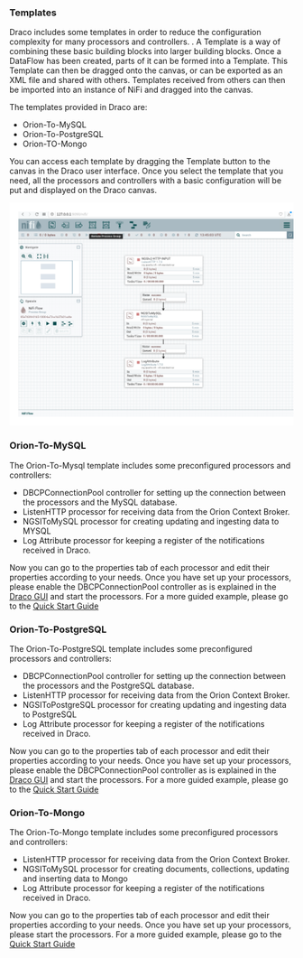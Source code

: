 ### Templates

Draco includes some templates in order to reduce the configuration complexity for many processors and controllers.
. A Template is a way of combining these basic building blocks into larger building blocks. Once a DataFlow has been created, parts of it can be formed into a Template. This Template can then be dragged onto the canvas, or can be exported as an XML file and shared with others. Templates received from others can then be imported into an instance of NiFi and dragged into the canvas.

The templates provided in Draco are:

* Orion-To-MySQL
* Orion-To-PostgreSQL
* Orion-TO-Mongo

You can access each template by dragging the Template button to the canvas in the Draco user interface. Once you select 
the template that you need, all the processors and controllers with a basic configuration
will be put and displayed on the Draco canvas.

![Draco-template1](../images/Draco-template1.png) 



### Orion-To-MySQL

The Orion-To-Mysql template includes some preconfigured processors and controllers:

* DBCPConnectionPool controller for setting up the connection between the processors and the MySQL database.
* ListenHTTP processor for receiving data from the Orion Context Broker.
* NGSIToMySQL processor for creating updating and ingesting data  to MYSQL
* Log Attribute processor for keeping a register of the notifications received in Draco.

Now you can go to the properties tab of each processor and edit their properties according to your needs. Once you have set up your processors, please enable the DBCPConnectionPool controller as is explained in the 
[Draco GUI](./Draco_gui.md) and start the processors. For a more guided example, please go to the 
[Quick Start Guide](../quick_start_guide.md)

### Orion-To-PostgreSQL

The Orion-To-PostgreSQL template includes some preconfigured processors and controllers:

* DBCPConnectionPool controller for setting up the connection between the processors and the PostgreSQL database.
* ListenHTTP processor for receiving data from the Orion Context Broker.
* NGSIToPostgreSQL processor for creating updating and ingesting data to PostgreSQL
* Log Attribute processor for keeping a register of the notifications received in Draco.

Now you can go to the properties tab of each processor and edit their properties according to your needs. Once you have set up your processors, please enable the DBCPConnectionPool controller as is explained in the 
[Draco GUI](./Draco_gui.md) and start the processors. For a more guided example, please go to the 
[Quick Start Guide](../quick_start_guide.md)

### Orion-To-Mongo

The Orion-To-Mongo template includes some preconfigured processors and controllers:

* ListenHTTP processor for receiving data from the Orion Context Broker.
* NGSIToMySQL processor for creating documents, collections, updating and inserting data to Mongo
* Log Attribute processor for keeping a register of the notifications received in Draco.

Now you can go to the properties tab of each processor and edit their properties according to your needs. Once you have set up your processors, please start the processors. For a more guided example, please go to the 
[Quick Start Guide](../quick_start_guide.md)